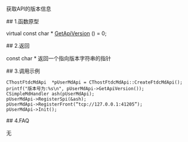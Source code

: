<p>获取API的版本信息</p>
<span class="anchor" id="1cca618f-bbf9-4225-8d32-15d7cd45bbf4"></span>
## 1.函数原型
<p>virtual const char * <a href="../../../JYJK/CTHOSTFTDCTRADERSPI/GETAPIVERSION/">GetApiVersion</a> () = 0;</p>
<span class="anchor" id="ca11b150-462a-4a58-8d4d-ce3a6fb7e675"></span>
## 2.返回
<p>const char * 返回一个指向版本字符串的指针</p>
<span class="anchor" id="51d5ab2c-9ce7-4a53-af06-b08eca9ec4e6"></span>
## 3.调用示例
<pre><code>CThostFtdcMdApi  *pUserMdApi = CThostFtdcMdApi::CreateFtdcMdApi();
printf("版本号为:%s\n", pUserMdApi-&gt;GetApiVersion());
CSimpleMdHandler ash(pUserMdApi);
pUserMdApi-&gt;RegisterSpi(&amp;ash);
pUserMdApi-&gt;RegisterFront(“tcp://127.0.0.1:41205”);
pUserMdApi-&gt;Init();
</code></pre>
<span class="anchor" id="efa1757c-e663-4b0b-aeee-3a53b7ff0bb6"></span>
## 4.FAQ
<p>无</p>

